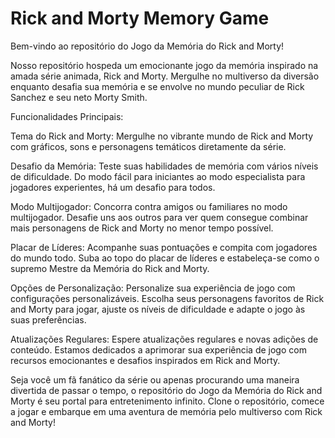 # Rick and Morty Memory Game 

Bem-vindo ao repositório do Jogo da Memória do Rick and Morty!

Nosso repositório hospeda um emocionante jogo da memória inspirado na amada série animada, Rick and Morty. Mergulhe no multiverso da diversão enquanto desafia sua memória e se envolve no mundo peculiar de Rick Sanchez e seu neto Morty Smith.

Funcionalidades Principais:

Tema do Rick and Morty: Mergulhe no vibrante mundo de Rick and Morty com gráficos, sons e personagens temáticos diretamente da série.

Desafio da Memória: Teste suas habilidades de memória com vários níveis de dificuldade. Do modo fácil para iniciantes ao modo especialista para jogadores experientes, há um desafio para todos.

Modo Multijogador: Concorra contra amigos ou familiares no modo multijogador. Desafie uns aos outros para ver quem consegue combinar mais personagens de Rick and Morty no menor tempo possível.

Placar de Líderes: Acompanhe suas pontuações e compita com jogadores do mundo todo. Suba ao topo do placar de líderes e estabeleça-se como o supremo Mestre da Memória do Rick and Morty.

Opções de Personalização: Personalize sua experiência de jogo com configurações personalizáveis. Escolha seus personagens favoritos de Rick and Morty para jogar, ajuste os níveis de dificuldade e adapte o jogo às suas preferências.

Atualizações Regulares: Espere atualizações regulares e novas adições de conteúdo. Estamos dedicados a aprimorar sua experiência de jogo com recursos emocionantes e desafios inspirados em Rick and Morty.

Seja você um fã fanático da série ou apenas procurando uma maneira divertida de passar o tempo, o repositório do Jogo da Memória do Rick and Morty é seu portal para entretenimento infinito. Clone o repositório, comece a jogar e embarque em uma aventura de memória pelo multiverso com Rick and Morty!
